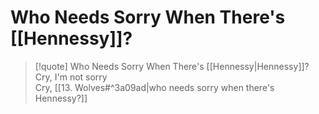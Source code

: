 # Who Needs Sorry When There's [[Hennessy]]?

> [!quote] Who Needs Sorry When There's [[Hennessy|Hennessy]]?
Cry, I'm not sorry  
Cry, [[13. Wolves#^3a09ad|who needs sorry when there's Hennessy?]]  
